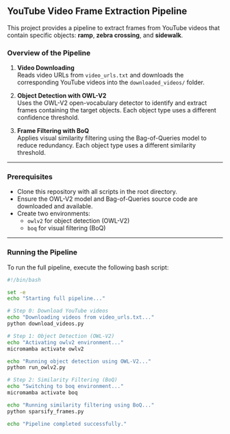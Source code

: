 ## YouTube Video Frame Extraction Pipeline

This project provides a pipeline to extract frames from YouTube videos that contain specific objects: **ramp**, **zebra crossing**, and **sidewalk**.

### Overview of the Pipeline

1. **Video Downloading**  
   Reads video URLs from `video_urls.txt` and downloads the corresponding YouTube videos into the `downloaded_videos/` folder.

2. **Object Detection with OWL-V2**  
   Uses the OWL-V2 open-vocabulary detector to identify and extract frames containing the target objects. Each object type uses a different confidence threshold.

3. **Frame Filtering with BoQ**  
   Applies visual similarity filtering using the Bag-of-Queries model to reduce redundancy. Each object type uses a different similarity threshold.

---

### Prerequisites

- Clone this repository with all scripts in the root directory.
- Ensure the OWL-V2 model and Bag-of-Queries source code are downloaded and available.
- Create two environments:
  - `owlv2` for object detection (OWL-V2)
  - `boq` for visual filtering (BoQ)

---

### Running the Pipeline

To run the full pipeline, execute the following bash script:

```bash
#!/bin/bash

set -e
echo "Starting full pipeline..."

# Step 0: Download YouTube videos
echo "Downloading videos from video_urls.txt..."
python download_videos.py

# Step 1: Object Detection (OWL-V2)
echo "Activating owlv2 environment..."
micromamba activate owlv2

echo "Running object detection using OWL-V2..."
python run_owlv2.py

# Step 2: Similarity Filtering (BoQ)
echo "Switching to boq environment..."
micromamba activate boq

echo "Running similarity filtering using BoQ..."
python sparsify_frames.py

echo "Pipeline completed successfully."
